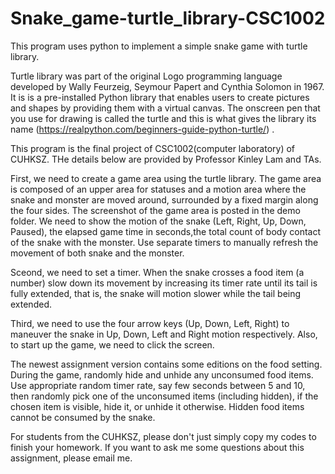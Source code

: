 # Snake_game-turtle_library-CSC1002
This program uses python to implement a simple snake game with turtle library.

Turtle library was part of the original Logo programming language developed by Wally Feurzeig, Seymour Papert and Cynthia Solomon in 1967. It is is a pre-installed Python library that enables users to create pictures and shapes by providing them with a virtual canvas. The onscreen pen that you use for drawing is called the turtle and this is what gives the library its name (https://realpython.com/beginners-guide-python-turtle/) . 

This program is the final project of CSC1002(computer laboratory) of CUHKSZ. THe details below are provided by Professor Kinley Lam and TAs.

First, we need to create a game area using the turtle library. The game area is composed of an upper area for statuses and a motion area where the 
snake and monster are moved around, surrounded by a fixed margin along the four sides. The screenshot of the game area is posted in the demo folder. We need to show the motion of the snake (Left, Right, Up, Down, Paused), the elapsed game time in seconds,the total count of body contact of the snake with the monster. Use separate timers to manually refresh the movement of both snake and the monster. 

Sceond, we need to set a timer. When the snake crosses a food item (a number) slow down its movement by increasing its timer rate until its tail is fully extended, that is, the snake will motion slower while the tail being extended.

Third, we need to use the four arrow keys (Up, Down, Left, Right) to maneuver the snake in Up, Down, Left and Right motion respectively. Also, to start up the game, we need to click the screen.

The newest assignment version contains some editions on the food setting. During the game, randomly hide and unhide any unconsumed food items. Use 
appropriate random timer rate, say few seconds between 5 and 10, then randomly pick one of the unconsumed items (including hidden), if the chosen item is visible, hide it, or unhide it otherwise. Hidden food items cannot be consumed by the snake.

For students from the CUHKSZ, please don't just simply copy my codes to finish your homework. If you want to ask me some questions about this assignment, please email me.
